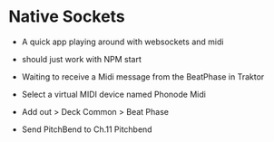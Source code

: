 # Native Sockets

* A quick app playing around with websockets and midi

* should just work with NPM start

* Waiting to receive a Midi message from the BeatPhase in Traktor
* Select a virtual MIDI device named Phonode Midi
* Add out > Deck Common > Beat Phase
* Send PitchBend to Ch.11 Pitchbend
